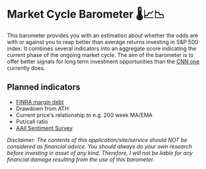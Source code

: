 # Market Cycle Barometer 🌡️📈📉

This barometer provides you with an estimation about whether the odds are with or against you to reap better than average returns investing in S&P 500 index. It combines several indicators into an aggregate score indicating the current phase of the ongoing market cycle. The aim of the barometer is to offer better signals for long term investment opportunities than the [CNN one](https://edition.cnn.com/markets/fear-and-greed) currently does.

## Planned indicators
* [FINRA margin debt](https://www.finra.org/investors/learn-to-invest/advanced-investing/margin-statistics)
* Drawdown from ATH
* Current price's relationship to e.g. 200 week MA/EMA
* Put/call ratio
* [AAII Sentiment Survey](https://www.aaii.com/sentimentsurvey?)

*Disclaimer: The contents of this application/site/service should NOT be considered as financial advice. You should always do your own research before investing in asset of any kind. Therefore, I will not be liable for any financial damage resulting from the use of this barometer.*
